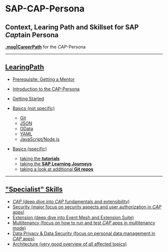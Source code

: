 # SAP-CAP-Persona

## Context, Learing Path and Skillset for SAP *Cap*tain Persona

[**.msg|CareerPath**](https://msg-careerpaths.github.io/roadmap/#/) for the *CAP*-Persona

---

## [LearingPath](https://github.com/msg-CareerPaths/sap-cap-persona/tree/main/chapters)

- [Prerequisite: Getting a Mentor](https://github.com/msg-CareerPaths/sap-cap-persona/blob/main/chapters/000-Prerequisite-Geting-a-Mentor-assigned.md)
- [Introduction to the CAP-Persona](https://github.com/msg-CareerPaths/sap-cap-persona/blob/main/chapters/001-Introduction-CAP-Persona.md)
- [Getting Started](https://github.com/msg-CareerPaths/sap-cap-persona/blob/main/chapters/002-Getting-Started.md)
- [Basics (not specific)](https://github.com/msg-CareerPaths/sap-cap-persona/tree/main/chapters/003-Basics-(not-specific))
  - [Git](https://github.com/msg-CareerPaths/sap-cap-persona/blob/main/chapters/003-Basics-(not-specific)/003a-Git.md)
  - [JSON](https://github.com/msg-CareerPaths/sap-cap-persona/blob/main/chapters/003-Basics-(not-specific)/003b-JSON.md)
  - [OData](https://github.com/msg-CareerPaths/sap-cap-persona/blob/main/chapters/003-Basics-(not-specific)/003c-OData.md)
  - [YAML](https://github.com/msg-CareerPaths/sap-cap-persona/blob/main/chapters/003-Basics-(not-specific)/003d-YAML.md)
  - [JavaScript/Node.js](https://github.com/msg-CareerPaths/sap-cap-persona/blob/main/chapters/003-Basics-(not-specific)/003e-JavaScript-Node.js.md)
- [Basics (specific)](https://github.com/msg-CareerPaths/sap-cap-persona/blob/main/chapters/004-Basics-specific.md)

  - [taking the **tutorials**](https://github.com/msg-CareerPaths/sap-cap-persona/blob/main/chapters/004-Basics-(specific)/004a-taking-Tutorials.md)
  - [taking the **SAP Learning Journeys**](https://github.com/msg-CareerPaths/sap-cap-persona/blob/main/chapters/004-Basics-(specific)/004b-taking-SAP-Learning-Journeys.md)
  - [taking a look at additional **Git repos**](https://github.com/msg-CareerPaths/sap-cap-persona/blob/main/chapters/004-Basics-(specific)/004c-additional-Git-Repos.md)

---

## ["Specialist" Skills](https://github.com/msg-CareerPaths/sap-cap-persona/tree/main/specialist-skills)

- [*CAP* (deep dive into *CAP* fundamentals and extensibility)](https://github.com/msg-CareerPaths/sap-cap-persona/blob/main/specialist-skills/a-CAP-Specialist.md)
- [Security (major focus on security aspects and user authorization in *CAP* apps)](https://github.com/msg-CareerPaths/sap-cap-persona/blob/main/specialist-skills/b-Security-Specialist.md)
- [Extension (deep dive into Event Mesh and Extension Suite)](https://github.com/msg-CareerPaths/sap-cap-persona/blob/main/specialist-skills/c-Extension-Specialist.md)
- [Multitenancy (focus on how to run and test *CAP* apps in multitenancy mode)](https://github.com/msg-CareerPaths/sap-cap-persona/blob/main/specialist-skills/d-Multitenancy-Specialist.md)
- [Data Privacy & Data Security (focus on personal data management in *CAP* apps)](https://github.com/msg-CareerPaths/sap-cap-persona/blob/main/specialist-skills/e-Data-Privacy-%26-Data-Security-Specialist.md)
- [Architecture (very good overview of all affected topics)](https://github.com/msg-CareerPaths/sap-cap-persona/blob/main/specialist-skills/f-Architecture-Specialist.md)
